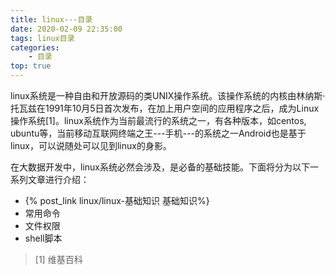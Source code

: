 ```yaml
---
title: linux---目录
date: 2020-02-09 22:35:00
tags: linux目录
categories: 
    - 目录
top: true
---
```


linux系统是一种自由和开放源码的类UNIX操作系统。该操作系统的内核由林纳斯·托瓦兹在1991年10月5日首次发布，在加上用户空间的应用程序之后，成为Linux操作系统[1]。linux系统作为当前最流行的系统之一，有各种版本，如centos, ubuntu等，当前移动互联网终端之王---手机---的系统之一Android也是基于linux，可以说随处可以见到linux的身影。

在大数据开发中，linux系统必然会涉及，是必备的基础技能。下面将分为以下一系列文章进行介绍：

- {% post_link linux/linux-基础知识 基础知识%}
- 常用命令
- 文件权限
- shell脚本



> [1] 维基百科